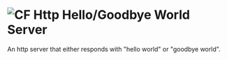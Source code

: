 # ![CF](http://i.imgur.com/7v5ASc8.png) Http Hello/Goodbye World Server

An http server that either responds with "hello world" or "goodbye world".
